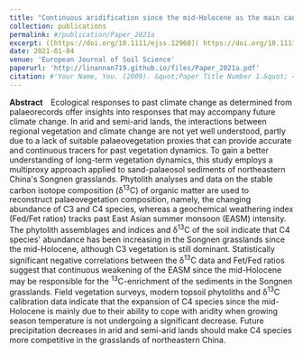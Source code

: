 ```yaml
---
title: "Continuous aridification since the mid-Holocene as the main cause of C<sub>3</sub>/C<sub>4</sub> dynamics in the grasslands of northeastern China"
collection: publications
permalink: #/publication/Paper_2021a
excerpt: ([https://doi.org/10.1111/ejss.12960]( https://doi.org/10.1111/ejss.12960))
date: 2021-01-04
venue: 'European Journal of Soil Science'
paperurl: 'http://linannan719.github.io/files/Paper_2021a.pdf'
citation: #'Your Name, You. (2009). &quot;Paper Title Number 1.&quot; <i>Journal 1</i>. 1(1).'
---
```


**Abstract**&emsp;Ecological responses to past climate change as determined from palaeorecords offer insights into responses that may accompany future climate change. In arid and semi-arid lands, the interactions between regional vegetation and climate change are not yet well understood, partly due to a lack of suitable palaeovegetation proxies that can provide accurate and continuous tracers for past vegetation dynamics. To gain a better understanding of long-term vegetation dynamics, this study employs a multiproxy approach applied to sand-palaeosol sediments of northeastern China's Songnen grasslands. Phytolith analyses and data on the stable carbon isotope composition (δ<sup>13</sup>C) of organic matter are used to reconstruct palaeovegetation composition, namely, the changing abundance of C3 and C4 species, whereas a geochemical weathering index (Fed/Fet ratios) tracks past East Asian summer monsoon (EASM) intensity. The phytolith assemblages and indices and δ<sup>13</sup>C of the soil indicate that C4 species' abundance has been increasing in the Songnen grasslands since the mid-Holocene, although C3 vegetation is still dominant. Statistically significant negative correlations between the δ<sup>13</sup>C data and Fet/Fed ratios suggest that continuous weakening of the EASM since the mid-Holocene may be responsible for the <sup>13</sup>C-enrichment of the sediments in the Songnen grasslands. Field vegetation surveys, modern topsoil phytoliths and δ<sup>13</sup>C calibration data indicate that the expansion of C4 species since the mid-Holocene is mainly due to their ability to cope with aridity when growing season temperature is not undergoing a significant decrease. Future precipitation decreases in arid and semi-arid lands should make C4 species more competitive in the grasslands of northeastern China.
